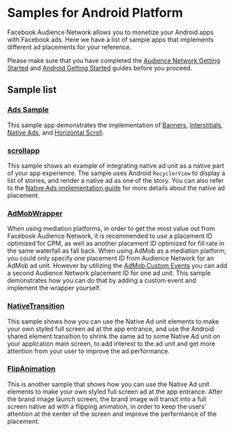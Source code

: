 Samples for Android Platform
============================

Facebook Audience Network allows you to monetize your Android apps with Facebook ads. Here we have a list of sample apps that implements different ad placements for your reference.

Please make sure that you have completed the [Audience Network Getting Started][1] and [Android Getting Started][2] guides before you proceed.

Sample list
-----------

### [Ads Sample](./AdsSample)
This sample app demonstrates the implementation of [Banners][3], [Interstitials][4], [Native Ads][5], and [Horizontal Scroll][7].

### [scrollapp](./scrollapp)
This sample shows an example of integrating native ad unit as a native part of your app experience. The sample uses Android `RecyclerView` to display a list of stories, and render a native ad as one of the story. You can also refer to the [Native Ads implementation guide][5] for more details about the native ad placement.

### [AdMobWrapper](./AdMobWrapper)
When using mediation platforms, in order to get the most value out from Facebook Audience Network, it is recommended to use a placement ID optimized for CPM, as well as another placement ID optimized for fill rate in the same waterfall as fall back. When using AdMob as a mediation platform, you could only specify one placement ID from Audience Network for an AdMob ad unit. However by utilizing the [AdMob Custom Events][6] you can add a second Audience Network placement ID for one ad unit. This sample demonstrates how you can do that by adding a custom event and implement the wrapper yourself.  

### [NativeTransition](./NativeTransition)
This sample shows how you can use the Native Ad unit elements to make your own styled full screen ad at the app entrance, and use the Android shared element transition to shrink the same ad to some Native Ad unit on your application main screen, to add interest to the ad unit and get more attention from your user to improve the ad performance.

### [FlipAnimation](./FlipAnimation)
This is another sample that shows how you can use the Native Ad unit elements to make your own styled full screen ad at the app entrance. After the brand image launch screen, the brand image will transit into a full screen native ad with a flipping animation, in order to keep the users' attention at the center of the screen and improve the performance of the placement.

[1]: https://developers.facebook.com/docs/audience-network/getting-started
[2]: https://developers.facebook.com/docs/audience-network/android
[3]: https://developers.facebook.com/docs/audience-network/android-banners
[4]: https://developers.facebook.com/docs/audience-network/android-interstitial
[5]: https://developers.facebook.com/docs/audience-network/android-native
[6]: https://firebase.google.com/docs/admob/android/custom-events
[7]: https://developers.facebook.com/docs/audience-network/android/nativeadsmanager

